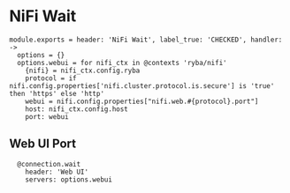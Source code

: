 
# NiFi Wait

    module.exports = header: 'NiFi Wait', label_true: 'CHECKED', handler: ->
      options = {}
      options.webui = for nifi_ctx in @contexts 'ryba/nifi'
        {nifi} = nifi_ctx.config.ryba
        protocol = if nifi.config.properties['nifi.cluster.protocol.is.secure'] is 'true' then 'https' else 'http'
        webui = nifi.config.properties["nifi.web.#{protocol}.port"]
        host: nifi_ctx.config.host
        port: webui

## Web UI Port

      @connection.wait
        header: 'Web UI'
        servers: options.webui
